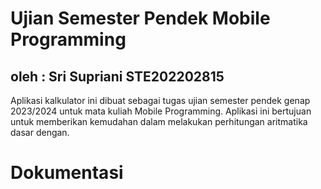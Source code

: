 # Ujian Semester Pendek Mobile Programming
## oleh :  Sri Supriani STE202202815
Aplikasi kalkulator ini dibuat sebagai tugas ujian semester pendek genap 2023/2024 untuk mata kuliah Mobile Programming. 
Aplikasi ini bertujuan untuk memberikan kemudahan dalam melakukan perhitungan aritmatika dasar dengan.
# Dokumentasi
![]()
